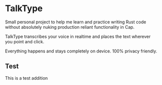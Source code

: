 # TalkType

Small personal project to help me learn and practice writing Rust code without absolutely nuking production reliant functionality in Cap.

TalkType transcribes your voice in realtime and places the text wherever you point and click.

Everything happens and stays completely on device. 100% privacy friendly.

## Test

This is a test addition